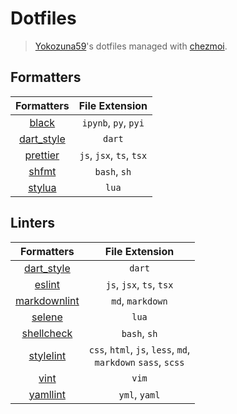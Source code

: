 # Dotfiles

> [Yokozuna59]'s dotfiles managed with [chezmoi].

## Formatters

| Formatters | File Extension |
|:----------:|:--------------:|
| [black] | `ipynb`, `py`, `pyi` |
| [dart_style] | `dart` |
| [prettier] | `js`, `jsx`, `ts`, `tsx` |
| [shfmt] | `bash`, `sh` |
| [stylua] | `lua` |

## Linters

| Formatters | File Extension |
|:----------:|:--------------:|
| [dart_style] | `dart` |
| [eslint] | `js`, `jsx`, `ts`, `tsx` |
| [markdownlint] | `md`, `markdown` |
| [selene] | `lua` |
| [shellcheck] | `bash`, `sh` |
| [stylelint] | `css`, `html`, `js`, `less`, `md`, <br> `markdown` `sass`, `scss` |
| [vint] | `vim` |
| [yamllint] | `yml`, `yaml` |

<!-- Description Links -->
[Yokozuna59]: https://github.com/Yokozuna59
[chezmoi]: https://www.chezmoi.io

<!-- Formatters Links -->
[black]: https://github.com/psf/black
[dart_style]: https://github.com/dart-lang/dart_style
[prettier]: https://github.com/prettier/prettier
[shfmt]: https://github.com/mvdan/sh
[stylua]: https://github.com/JohnnyMorganz/StyLua

<!-- Linters Links -->
[eslint]: https://github.com/eslint/eslint
[markdownlint]: https://github.com/DavidAnson/markdownlint
[selene]: https://github.com/Kampfkarren/selene
[shellcheck]: https://github.com/koalaman/shellcheck
[stylelint]: https://github.com/stylelint/stylelint
[vint]: https://github.com/Vimjas/vint
[yamllint]: https://github.com/adrienverge/yamllint/
